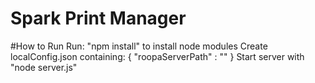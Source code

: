 Spark Print Manager
===================

#How to Run
    Run: "npm install" to install node modules
    Create localConfig.json containing: { "roopaServerPath" : "<path to roopa executable>" } 
    Start server with "node server.js"

